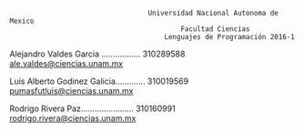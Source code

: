 
                                      Universidad Nacional Autonoma de Mexico 
                                              Facultad Ciencias 
                                          Lenguajes de Programación 2016-1 

Alejandro Valdes Garcia ................. 310289588       ale.valdes@ciencias.unam.mx

Luis Alberto Godinez Galicia............. 310019569       pumasfutluis@ciencias.unam.mx

Rodrigo Rivera Paz....................... 310160991       rodrigo.rivera@ciencias.unam.mx
